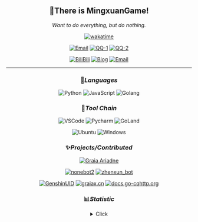 <div align="center">

## 👏There is **MingxuanGame**!

*Want to do everything, but do nothing.*

[![wakatime](https://wakatime.com/badge/user/2da454b7-7cb8-4e03-b041-1de7d643650c.svg?&style=flat-square)](https://wakatime.com/@2da454b7-7cb8-4e03-b041-1de7d643650c)

[![Email](https://img.shields.io/badge/Email-MingxuanGame@outlook.com-57c4e5?style=flat-square&logoColor=fff)](mailto:MingxuanGame@outlook.com)
[![QQ-1](https://img.shields.io/badge/QQ-1060148379-e5ac57?style=flat-square&logoColor=fff)](https://qm.qq.com/cgi-bin/qm/qr?k=mcs-cON_aPNfc3hO8-H7lWJHDX-5nKr7&noverify=0)
[![QQ-2](https://img.shields.io/badge/QQ-1085285105-8957e5?style=flat-square&logoColor=fff)](https://qm.qq.com/cgi-bin/qm/qr?k=Ti-iAkNfy9IIiwUVZdHM5ghCgmSOVLmY&noverify=0)

[![BiliBili](https://img.shields.io/badge/BiliBili-MingxuanGame-pink?style=flat-square&logoColor=fff)](https://space.bilibili.com/478775392)
[![Blog](https://img.shields.io/badge/Blog-blog.mxgame.top-ea6632?style=flat-square&logoColor=fff)](http://blog.mxgame.top/)
[![Email](https://img.shields.io/badge/Twitter-@MingxuanAWA-1c9aef?style=flat-square&logoColor=fff)](https://twitter.com/MingxuanAWA)

<!-- [![Stats](https://img.shields.io/github/stars/MingxuanGame?affiliations=OWNER&color=32eacb&label=Stars&logo=github&style=flat-square)](http://blog.mxgame.top/) -->

---

### 🎨*Languages*

![Python](https://img.shields.io/badge/-Python-blue?style=flat-square&logo=Python&logoColor=fff)
![JavaScript](https://img.shields.io/badge/-JavaScript-ffca18?style=flat-square&logo=JavaScript&logoColor=fff)
![Golang](https://img.shields.io/badge/-Go-007d9c?style=flat-square&logo=Go&logoColor=fff)

### 🔨*Tool Chain*

![VSCode](https://img.shields.io/badge/-VSCode-blue?style=flat-square&logo=visualstudiocode&logoColor=fff)
![Pycharm](https://img.shields.io/badge/-Pycharm-green?style=flat-square&logo=pycharm&logoColor=fff)
![GoLand](https://img.shields.io/badge/-GoLand-purple?style=flat-square&logo=goland&logoColor=fff)

![Ubuntu](https://img.shields.io/badge/-Ubuntu-orange?style=flat-square&logo=Ubuntu&logoColor=fff)
![Windows](https://img.shields.io/badge/-Windows-blue?style=flat-square&logo=Windows&logoColor=fff)

### ✨*Projects/Contributed*

[![Graia Ariadne](https://github-readme-stats.vercel.app/api/pin/?username=GraiaProject&repo=Ariadne&show_owner=true&hide_border=true)](https://github.com/GraiaProject/Ariadne)

[![nonebot2](https://github-readme-stats.vercel.app/api/pin/?username=nonebot&repo=nonebot2&show_owner=true&hide_border=true)](https://github.com/nonebot/nonebot2)
[![zhenxun_bot](https://github-readme-stats.vercel.app/api/pin/?username=HibiKier&repo=zhenxun_bot&show_owner=true&hide_border=true)](https://github.com/HibiKier/zhenxun_bot)

[![GenshinUID](https://github-readme-stats.vercel.app/api/pin/?username=KimigaiiWuyi&repo=GenshinUID&show_owner=true&hide_border=true)](https://github.com/KimigaiiWuyi/GenshinUID)
[![graiax.cn](https://github-readme-stats.vercel.app/api/pin/?username=GraiaCommunity&repo=Docs&show_owner=true&hide_border=true)](https://github.com/GraiaCommunity/Docs)
[![docs.go-cqhttp.org](https://github-readme-stats.vercel.app/api/pin/?username=ishkong&repo=go-cqhttp-docs&show_owner=true&hide_border=true)](https://github.com/ishkong/go-cqhttp-docs)

### 📊*Statistic*

<details>
  <summary>Click</summary>
  
![All](./github-metrics.svg)

</details>

</div>
